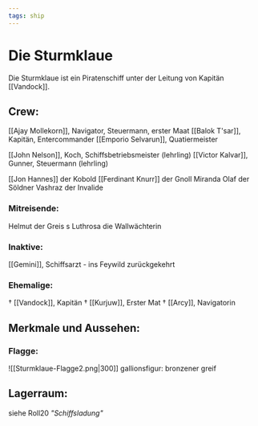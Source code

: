 ```yaml
---
tags: ship
---
```


# Die Sturmklaue
Die Sturmklaue ist ein Piratenschiff unter der Leitung von Kapitän [[Vandock]].

## Crew:

[[Ajay Mollekorn]],  Navigator, Steuermann, erster Maat 
[[Balok T'sar]], Kapitän, Entercommander
[[Emporio Selvarun]], Quatiermeister

[[John Nelson]], Koch, Schiffsbetriebsmeister (lehrling)
[[Victor Kalvar]], Gunner, Steuermann (lehrling)

[[Jon Hannes]] der Kobold
[[Ferdinant Knurr]] der Gnoll
Miranda
Olaf der Söldner
Vashraz der Invalide


### Mitreisende:
Helmut der Greis  s
Luthrosa die Wallwächterin

### Inaktive:
[[Gemini]], Schiffsarzt - ins Feywild zurückgekehrt

### Ehemalige:
† [[Vandock]], Kapitän
† [[Kurjuw]], Erster Mat
† [[Arcy]], Navigatorin



## Merkmale und Aussehen:
### Flagge:
![[Sturmklaue-Flagge2.png|300]]
gallionsfigur:
bronzener greif

## Lagerraum:
siehe Roll20 *"Schiffsladung"*